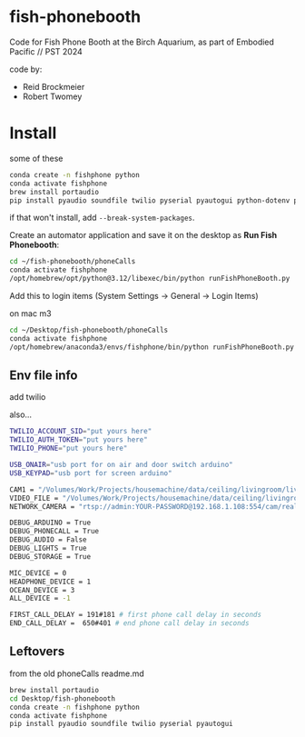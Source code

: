# fish-phonebooth
Code for Fish Phone Booth at the Birch Aquarium, as part of Embodied Pacific // PST 2024

code by:
- Reid Brockmeier
- Robert Twomey

# Install

some of these 
```zsh
conda create -n fishphone python
conda activate fishphone
brew install portaudio
pip install pyaudio soundfile twilio pyserial pyautogui python-dotenv pygame numpy opencv-python
```

if that won't install, add `--break-system-packages`.

Create an automator application and save it on the desktop as **Run Fish Phonebooth**: 
```zsh
cd ~/fish-phonebooth/phoneCalls
conda activate fishphone
/opt/homebrew/opt/python@3.12/libexec/bin/python runFishPhoneBooth.py
```

Add this to login items (System Settings -> General -> Login Items)

on mac m3
```zsh
cd ~/Desktop/fish-phonebooth/phoneCalls
conda activate fishphone
/opt/homebrew/anaconda3/envs/fishphone/bin/python runFishPhoneBooth.py
```

## Env file info

add twilio

also...

```bash
TWILIO_ACCOUNT_SID="put yours here"
TWILIO_AUTH_TOKEN="put yours here"
TWILIO_PHONE="put yours here"

USB_ONAIR="usb port for on air and door switch arduino"
USB_KEYPAD="usb port for screen arduino"

CAM1 = "/Volumes/Work/Projects/housemachine/data/ceiling/livingroom/livingroom_motion_2017-08-13_20.17.02_27.mp4"
VIDEO_FILE = "/Volumes/Work/Projects/housemachine/data/ceiling/livingroom/livingroom_motion_2017-08-13_20.17.02_27.mp4"
NETWORK_CAMERA = "rtsp://admin:YOUR-PASSWORD@192.168.1.108:554/cam/realmonitor?channel=1&subtype=0"

DEBUG_ARDUINO = True
DEBUG_PHONECALL = True
DEBUG_AUDIO = False
DEBUG_LIGHTS = True
DEBUG_STORAGE = True

MIC_DEVICE = 0
HEADPHONE_DEVICE = 1
OCEAN_DEVICE = 3
ALL_DEVICE = -1

FIRST_CALL_DELAY = 191#181 # first phone call delay in seconds
END_CALL_DELAY =  650#401 # end phone call delay in seconds
```

## Leftovers

from the old phoneCalls readme.md

```zsh
brew install portaudio
cd Desktop/fish-phonebooth
conda create -n fishphone python
conda activate fishphone
pip install pyaudio soundfile twilio pyserial pyautogui
```
